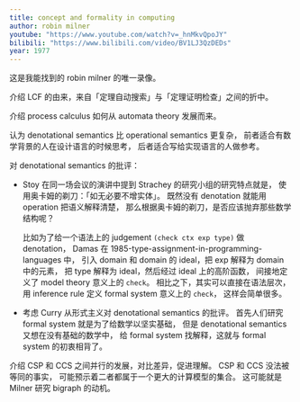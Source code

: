 ```yaml
---
title: concept and formality in computing
author: robin milner
youtube: "https://www.youtube.com/watch?v=_hnMkvQpoJY"
bilibili: "https://www.bilibili.com/video/BV1LJ3QzDEDs"
year: 1977
---
```


这是我能找到的 robin milner 的唯一录像。

介绍 LCF 的由来，来自「定理自动搜索」与「定理证明检查」之间的折中。

介绍 process calculus 如何从 automata theory 发展而来。

认为 denotational semantics 比 operational semantics 更复杂，
前者适合有数学背景的人在设计语言的时候思考，
后者适合写给实现语言的人做参考。

对 denotational semantics 的批评：

- Stoy 在同一场会议的演讲中提到 Strachey 的研究小组的研究特点就是，
  使用奥卡姆的剃刀：「如无必要不增实体」。
  既然没有 denotation 就能用 operation 把语义解释清楚，
  那么根据奥卡姆的剃刀，是否应该抛弃那些数学结构呢？

  比如为了给一个语法上的 judgement `(check ctx exp type)` 做 denotation，
  Damas 在 1985-type-assignment-in-programming-languages 中，
  引入 domain 和 domain 的 ideal，把 exp 解释为 domain 中的元素，
  把 type 解释为 ideal，然后经过 ideal 上的高阶函数，
  间接地定义了 model theory 意义上的 `check`。
  相比之下，其实可以直接在语法层次，
  用 inference rule 定义 formal system 意义上的 `check`，
  这样会简单很多。

- 考虑 Curry 从形式主义对 denotational semantics 的批评。
  首先人们研究 formal system 就是为了给数学以坚实基础，
  但是 denotational semantics 又想在没有基础的数学中，
  给 formal system 找解释，这就与 formal system 的初衷相背了。

介绍 CSP 和 CCS 之间并行的发展，对比差异，促进理解。
CSP 和 CCS 没法被等同的事实，
可能预示着二者都属于一个更大的计算模型的集合。
这可能就是 Milner 研究 bigraph 的动机。
